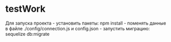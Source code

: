 # testWork

Для запуска проекта - установить пакеты: npm install
					- поменять данные в файле ./config/connection.js и config.json
					- запустить миграцию: sequelize db:migrate